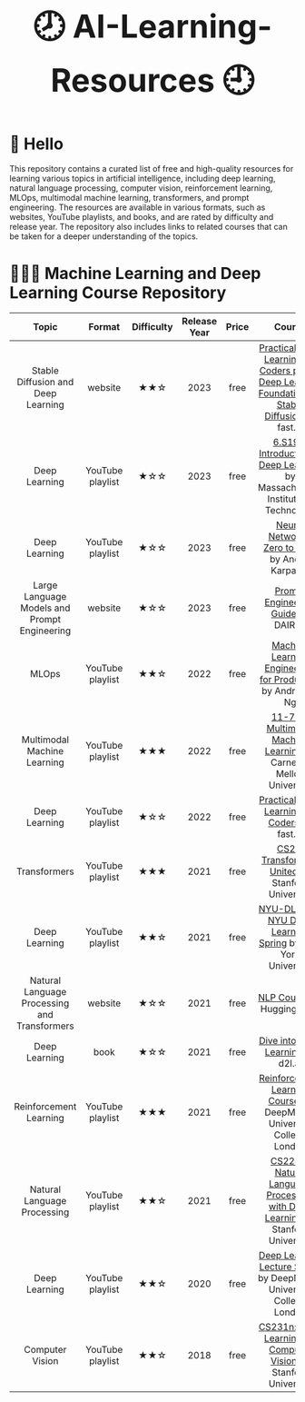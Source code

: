 <center><h1 style="font-size: 56px;">🕗 AI-Learning-Resources 🕘</h1></center>

# 👋 Hello
This repository contains a curated list of free and high-quality resources for learning various topics in artificial intelligence, including deep learning, natural language processing, computer vision, reinforcement learning, MLOps, multimodal machine learning, transformers, and prompt engineering. The resources are available in various formats, such as websites, YouTube playlists, and books, and are rated by difficulty and release year. The repository also includes links to related courses that can be taken for a deeper understanding of the topics.
# 👨🏻‍💻 Machine Learning and Deep Learning Course Repository
| Topic                                      | Format            | Difficulty  | Release Year | Price | Course                                                                    |
|:------------------------------------------:|:-----------------:|:-----------:|:------------:|:-----:|:-------------------------------------------------------------------------:|
| Stable Diffusion and Deep Learning         | website           | ★★☆        |     2023     | free  | [Practical Deep Learning for Coders part 2: Deep Learning Foundations to Stable Diffusion](https://course.fast.ai/Lessons/part2.html) by fast.ai |
| Deep Learning                              | YouTube playlist | ★☆☆        |     2023     | free  | [6.S191: Introduction to Deep Learning](https://www.youtube.com/playlist?list=PLtBw6njQRU-rwp5__7C0oIVt26ZgjG9NI) by Massachusetts Institute of Technology |
| Deep Learning                              | YouTube playlist | ★☆☆        |     2023     | free  | [Neural Networks: Zero to Hero](https://www.youtube.com/playlist?list=PLAqhIrjkxbuWI23v9cThsA9GvCAUhRvKZ) by Andrej Karpathy                            |
| Large Language Models and Prompt Engineering| website           | ★☆☆        |     2023     | free  | [Prompt Engineering Guide](https://www.promptingguide.ai/) by DAIR.AI                                        |
| MLOps                                      | YouTube playlist | ★★☆        |     2022     | free  | [Machine Learning Engineering for Production](https://www.youtube.com/playlist?list=PLkDaE6sCZn6GMoA0wbpJLi3t34Gd8l0aK) by Andrew Y. Ng                |
| Multimodal Machine Learning                | YouTube playlist | ★★★        |     2022     | free  | [11-777: Multimodal Machine Learning](https://www.youtube.com/playlist?list=PL-Fhd_vrvisNM7pbbevXKAbT_Xmub37fA) by Carnegie Mellon University         |
| Deep Learning                              | YouTube playlist | ★☆☆        |     2022     | free  | [Practical Deep Learning for Coders](https://www.youtube.com/playlist?list=PLfYUBJiXbdtSvpQjSnJJ_PmDQB_VyT5iU) by fast.ai                              |
| Transformers                               | YouTube playlist | ★★★        |     2021     | free  | [CS25: Transformers United](https://www.youtube.com/playlist?list=PLoROMvodv4rNiJRchCzutFw5ItR_Z27CM) by Stanford University                           |
| Deep Learning                              | YouTube playlist | ★★☆        |     2021     | free  | [NYU-DLSP21: NYU Deep Learning Spring](https://www.youtube.com/playlist?list=PLLHTzKZzVU9e6xUfG10TkTWApKSZCzuBI) by New York University                |
| Natural Language Processing and Transformers| website           | ★☆☆        |     2021     | free  | [NLP Course](https://huggingface.co/course/chapter1/1) by Hugging Face                                                |
| Deep Learning                              | book              | ★☆☆        |     2021     | free  | [Dive into Deep Learning](https://d2l.ai/index.html) by d2l.ai                                          |
| Reinforcement Learning                     | YouTube playlist | ★★★        |     2021     | free  | [Reinforcement Learning Course](https://www.youtube.com/playlist?list=PLqYmG7hTraZDVH599EItlEWsUOsJbAodm) by DeepMind x University College London      |
| Natural Language Processing                | YouTube playlist | ★★☆        |     2021     | free  | [CS224N: Natural Language Processing with Deep Learning](https://www.youtube.com/playlist?list=PLoROMvodv4rOSH4v6133s9LFPRHjEmbmJ) by Stanford University|
| Deep Learning                              | YouTube playlist | ★★☆        |     2020     | free  | [Deep Learning Lecture Series](https://www.youtube.com/playlist?list=PLqYmG7hTraZCDxZ44o4p3N5Anz3lLRVZF) by DeepMind x University College London       |
| Computer Vision                            | YouTube playlist | ★★☆        |     2018     | free  | [CS231n: Deep Learning for Computer Vision](https://www.youtube.com/playlist?app=desktop&list=PL3FW7Lu3i5JvHM8ljYj-zLfQRF3EO8sYv) by Stanford University           |
